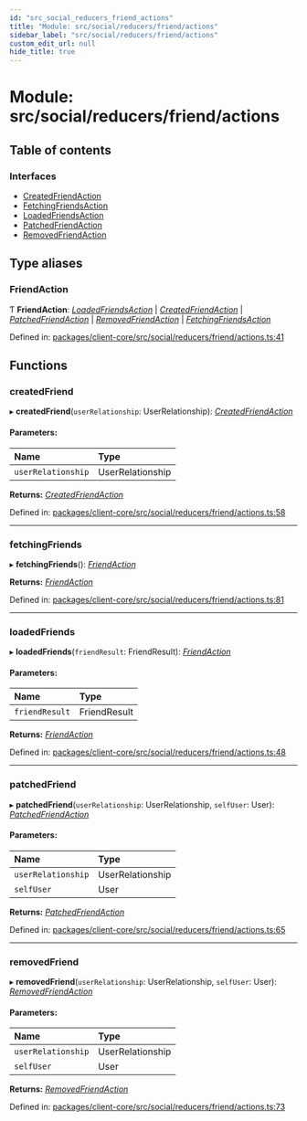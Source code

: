 ```yaml
---
id: "src_social_reducers_friend_actions"
title: "Module: src/social/reducers/friend/actions"
sidebar_label: "src/social/reducers/friend/actions"
custom_edit_url: null
hide_title: true
---
```


# Module: src/social/reducers/friend/actions

## Table of contents

### Interfaces

- [CreatedFriendAction](../interfaces/src_social_reducers_friend_actions.createdfriendaction.md)
- [FetchingFriendsAction](../interfaces/src_social_reducers_friend_actions.fetchingfriendsaction.md)
- [LoadedFriendsAction](../interfaces/src_social_reducers_friend_actions.loadedfriendsaction.md)
- [PatchedFriendAction](../interfaces/src_social_reducers_friend_actions.patchedfriendaction.md)
- [RemovedFriendAction](../interfaces/src_social_reducers_friend_actions.removedfriendaction.md)

## Type aliases

### FriendAction

Ƭ **FriendAction**: [*LoadedFriendsAction*](../interfaces/src_social_reducers_friend_actions.loadedfriendsaction.md) \| [*CreatedFriendAction*](../interfaces/src_social_reducers_friend_actions.createdfriendaction.md) \| [*PatchedFriendAction*](../interfaces/src_social_reducers_friend_actions.patchedfriendaction.md) \| [*RemovedFriendAction*](../interfaces/src_social_reducers_friend_actions.removedfriendaction.md) \| [*FetchingFriendsAction*](../interfaces/src_social_reducers_friend_actions.fetchingfriendsaction.md)

Defined in: [packages/client-core/src/social/reducers/friend/actions.ts:41](https://github.com/xr3ngine/xr3ngine/blob/a16a45d7e/packages/client-core/src/social/reducers/friend/actions.ts#L41)

## Functions

### createdFriend

▸ **createdFriend**(`userRelationship`: UserRelationship): [*CreatedFriendAction*](../interfaces/src_social_reducers_friend_actions.createdfriendaction.md)

#### Parameters:

Name | Type |
:------ | :------ |
`userRelationship` | UserRelationship |

**Returns:** [*CreatedFriendAction*](../interfaces/src_social_reducers_friend_actions.createdfriendaction.md)

Defined in: [packages/client-core/src/social/reducers/friend/actions.ts:58](https://github.com/xr3ngine/xr3ngine/blob/a16a45d7e/packages/client-core/src/social/reducers/friend/actions.ts#L58)

___

### fetchingFriends

▸ **fetchingFriends**(): [*FriendAction*](src_social_reducers_friend_actions.md#friendaction)

**Returns:** [*FriendAction*](src_social_reducers_friend_actions.md#friendaction)

Defined in: [packages/client-core/src/social/reducers/friend/actions.ts:81](https://github.com/xr3ngine/xr3ngine/blob/a16a45d7e/packages/client-core/src/social/reducers/friend/actions.ts#L81)

___

### loadedFriends

▸ **loadedFriends**(`friendResult`: FriendResult): [*FriendAction*](src_social_reducers_friend_actions.md#friendaction)

#### Parameters:

Name | Type |
:------ | :------ |
`friendResult` | FriendResult |

**Returns:** [*FriendAction*](src_social_reducers_friend_actions.md#friendaction)

Defined in: [packages/client-core/src/social/reducers/friend/actions.ts:48](https://github.com/xr3ngine/xr3ngine/blob/a16a45d7e/packages/client-core/src/social/reducers/friend/actions.ts#L48)

___

### patchedFriend

▸ **patchedFriend**(`userRelationship`: UserRelationship, `selfUser`: User): [*PatchedFriendAction*](../interfaces/src_social_reducers_friend_actions.patchedfriendaction.md)

#### Parameters:

Name | Type |
:------ | :------ |
`userRelationship` | UserRelationship |
`selfUser` | User |

**Returns:** [*PatchedFriendAction*](../interfaces/src_social_reducers_friend_actions.patchedfriendaction.md)

Defined in: [packages/client-core/src/social/reducers/friend/actions.ts:65](https://github.com/xr3ngine/xr3ngine/blob/a16a45d7e/packages/client-core/src/social/reducers/friend/actions.ts#L65)

___

### removedFriend

▸ **removedFriend**(`userRelationship`: UserRelationship, `selfUser`: User): [*RemovedFriendAction*](../interfaces/src_social_reducers_friend_actions.removedfriendaction.md)

#### Parameters:

Name | Type |
:------ | :------ |
`userRelationship` | UserRelationship |
`selfUser` | User |

**Returns:** [*RemovedFriendAction*](../interfaces/src_social_reducers_friend_actions.removedfriendaction.md)

Defined in: [packages/client-core/src/social/reducers/friend/actions.ts:73](https://github.com/xr3ngine/xr3ngine/blob/a16a45d7e/packages/client-core/src/social/reducers/friend/actions.ts#L73)
